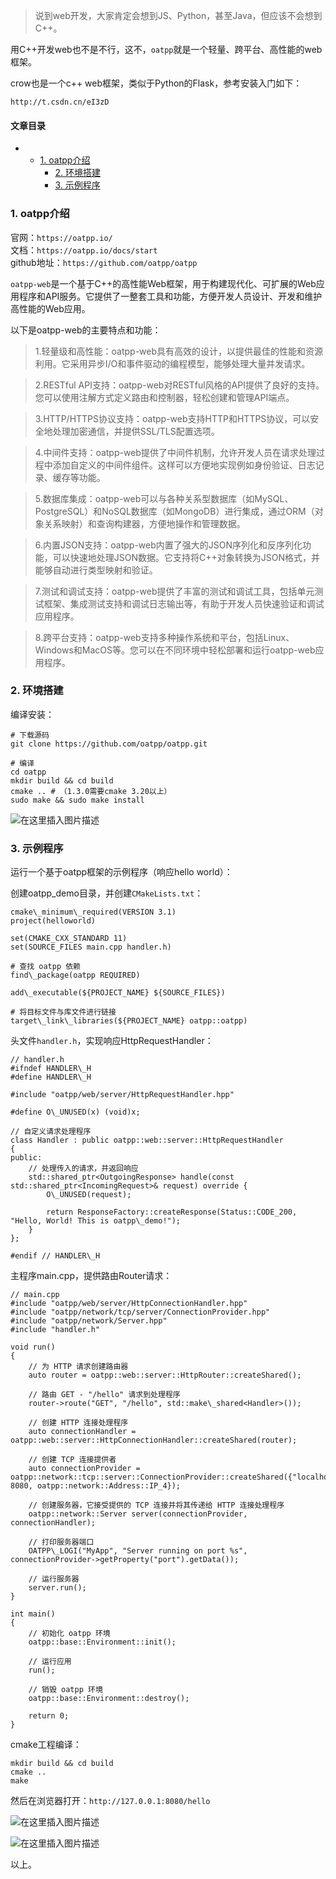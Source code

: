 







> 
> 说到web开发，大家肯定会想到JS、Python，甚至Java，但应该不会想到C++。
> 
> 
> 


用C++开发web也不是不行，这不，`oatpp`就是一个轻量、跨平台、高性能的web框架。


crow也是一个c++ web框架，类似于Python的Flask，参考安装入门如下：



```
http://t.csdn.cn/eI3zD

```



#### 文章目录


* + [1. oatpp介绍](#1_oatpp_11)
	+ [2. 环境搭建](#2__36)
	+ [3. 示例程序](#3__52)




### 1. oatpp介绍


官网：`https://oatpp.io/`  
 文档：`https://oatpp.io/docs/start`  
 github地址：`https://github.com/oatpp/oatpp`


`oatpp-web`是一个基于C++的高性能Web框架，用于构建现代化、可扩展的Web应用程序和API服务。它提供了一整套工具和功能，方便开发人员设计、开发和维护高性能的Web应用。


以下是oatpp-web的主要特点和功能：



> 
> 1.轻量级和高性能：oatpp-web具有高效的设计，以提供最佳的性能和资源利用。它采用异步I/O和事件驱动的编程模型，能够处理大量并发请求。
> 
> 
> 



> 
> 2.RESTful API支持：oatpp-web对RESTful风格的API提供了良好的支持。您可以使用注解方式定义路由和控制器，轻松创建和管理API端点。
> 
> 
> 



> 
> 3.HTTP/HTTPS协议支持：oatpp-web支持HTTP和HTTPS协议，可以安全地处理加密通信，并提供SSL/TLS配置选项。
> 
> 
> 



> 
> 4.中间件支持：oatpp-web提供了中间件机制，允许开发人员在请求处理过程中添加自定义的中间件组件。这样可以方便地实现例如身份验证、日志记录、缓存等功能。
> 
> 
> 



> 
> 5.数据库集成：oatpp-web可以与各种关系型数据库（如MySQL、PostgreSQL）和NoSQL数据库（如MongoDB）进行集成，通过ORM（对象关系映射）和查询构建器，方便地操作和管理数据。
> 
> 
> 



> 
> 6.内置JSON支持：oatpp-web内置了强大的JSON序列化和反序列化功能，可以快速地处理JSON数据。它支持将C++对象转换为JSON格式，并能够自动进行类型映射和验证。
> 
> 
> 



> 
> 7.测试和调试支持：oatpp-web提供了丰富的测试和调试工具，包括单元测试框架、集成测试支持和调试日志输出等，有助于开发人员快速验证和调试应用程序。
> 
> 
> 



> 
> 8.跨平台支持：oatpp-web支持多种操作系统和平台，包括Linux、Windows和MacOS等。您可以在不同环境中轻松部署和运行oatpp-web应用程序。
> 
> 
> 


### 2. 环境搭建


编译安装：



```
# 下载源码
git clone https://github.com/oatpp/oatpp.git

# 编译
cd oatpp
mkdir build && cd build
cmake .. # （1.3.0需要cmake 3.20以上）
sudo make && sudo make install

```

![在这里插入图片描述](https://img-blog.csdnimg.cn/5b8eac7034474691835d1057d117d93f.png)


### 3. 示例程序


运行一个基于oatpp框架的示例程序（响应hello world）：


创建oatpp\_demo目录，并创建`CMakeLists.txt`：



```
cmake\_minimum\_required(VERSION 3.1)
project(helloworld)
 
set(CMAKE_CXX_STANDARD 11)
set(SOURCE_FILES main.cpp handler.h)
 
# 查找 oatpp 依赖
find\_package(oatpp REQUIRED)
 
add\_executable(${PROJECT_NAME} ${SOURCE_FILES})
 
# 将目标文件与库文件进行链接
target\_link\_libraries(${PROJECT_NAME} oatpp::oatpp)

```

头文件`handler.h`，实现响应HttpRequestHandler：



```
// handler.h
#ifndef HANDLER\_H
#define HANDLER\_H
 
#include "oatpp/web/server/HttpRequestHandler.hpp"
 
#define O\_UNUSED(x) (void)x;
 
// 自定义请求处理程序
class Handler : public oatpp::web::server::HttpRequestHandler
{
public:
    // 处理传入的请求，并返回响应
    std::shared_ptr<OutgoingResponse> handle(const std::shared_ptr<IncomingRequest>& request) override {
        O\_UNUSED(request);
 
        return ResponseFactory::createResponse(Status::CODE_200, "Hello, World! This is oatpp\_demo!");
    }
};
 
#endif // HANDLER\_H

```

主程序main.cpp，提供路由Router请求：



```
// main.cpp
#include "oatpp/web/server/HttpConnectionHandler.hpp"
#include "oatpp/network/tcp/server/ConnectionProvider.hpp"
#include "oatpp/network/Server.hpp"
#include "handler.h"
 
void run()
{
    // 为 HTTP 请求创建路由器
    auto router = oatpp::web::server::HttpRouter::createShared();
 
    // 路由 GET - "/hello" 请求到处理程序
    router->route("GET", "/hello", std::make\_shared<Handler>());
 
    // 创建 HTTP 连接处理程序
    auto connectionHandler = oatpp::web::server::HttpConnectionHandler::createShared(router);
 
    // 创建 TCP 连接提供者
    auto connectionProvider = oatpp::network::tcp::server::ConnectionProvider::createShared({"localhost", 8080, oatpp::network::Address::IP_4});
 
    // 创建服务器，它接受提供的 TCP 连接并将其传递给 HTTP 连接处理程序
    oatpp::network::Server server(connectionProvider, connectionHandler);
 
    // 打印服务器端口
    OATPP\_LOGI("MyApp", "Server running on port %s", connectionProvider->getProperty("port").getData());
 
    // 运行服务器
    server.run();
}
 
int main()
{
    // 初始化 oatpp 环境
    oatpp::base::Environment::init();
 
    // 运行应用
    run();
 
    // 销毁 oatpp 环境
    oatpp::base::Environment::destroy();
 
    return 0;
}

```

cmake工程编译：



```
mkdir build && cd build
cmake ..
make

```

然后在浏览器打开：`http://127.0.0.1:8080/hello`


![在这里插入图片描述](https://img-blog.csdnimg.cn/4d691c0f722c40229ba466ae5eb95ba3.png)


![在这里插入图片描述](https://img-blog.csdnimg.cn/direct/d7f5dbcdd2e74c5d8822f6ed804e6707.png#pic_center)


以上。





